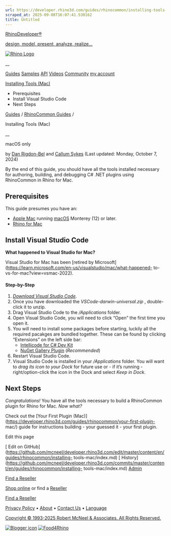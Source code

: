 ```yaml
---
url: https://developer.rhino3d.com/guides/rhinocommon/installing-tools-mac/#install-the-rhino-add-in
scraped_at: 2025-09-08T16:07:41.530162
title: Untitled
---
```


[RhinoDeveloper®](/)

[design, model, present, analyze, realize...](/)

[![Rhino Logo](https://developer.rhino3d.com/images/rhinodevlogo.png)](/)

__

[Guides](https://developer.rhino3d.com/guides)
[Samples](https://developer.rhino3d.com/samples)
[API](https://developer.rhino3d.com/api)
[Videos](https://developer.rhino3d.com/videos)
[Community](https://discourse.mcneel.com/c/rhino-developer) [my account
](https://www.rhino3d.com/my-account/ "Manage your account, licenses, and
teams")

[Installing Tools
(Mac)](https://developer.rhino3d.com/guides/rhinocommon/installing-tools-mac/)

  * Prerequisites
  * Install Visual Studio Code
  * Next Steps

[Guides](https://developer.rhino3d.com/en/guides/) / [RhinoCommon
Guides](https://developer.rhino3d.com/en/guides/rhinocommon/) /

Installing Tools (Mac)

__

macOS only

by [Dan Rigdon-Bel](https://discourse.mcneel.com/u/dan/) and [Callum
Sykes](https://discourse.mcneel.com/u/Callumsykes/) (Last updated: Monday,
October 7, 2024)

By the end of this guide, you should have all the tools installed necessary
for authoring, building, and debugging C# .NET plugins using RhinoCommon in
Rhino for Mac.

## Prerequisites

This guide presumes you have an:

  * [Apple Mac](http://store.apple.com/) running [macOS](https://www.apple.com/osx/) Monterey (12) or later.
  * [Rhino for Mac](https://www.rhino3d.com/download/)

## Install Visual Studio Code

__What happened to Visual Studio for Mac?__

Visual Studio for Mac has been [retired by
Microsoft](https://learn.microsoft.com/en-us/visualstudio/mac/what-happened-
to-vs-for-mac?view=vsmac-2022).

#### Step-by-Step

  1. _[Download Visual Studio Code](https://code.visualstudio.com/)_.
  2. Once you have downloaded the _VSCode-darwin-universal.zip_ , double-click it to unzip.
  3. Drag Visual Studio Code to the _/Applications_ folder.
  4. Open Visual Studio Code, you will need to click “Open” the first time you open it.
  5. You will need to install some packages before starting, luckily all the required pacakges are bundled together. These can be found by clicking “Extensions” on the left side bar: 
     * [Intellicode for C# Dev Kit](https://marketplace.visualstudio.com/items?itemName=ms-dotnettools.vscodeintellicode-csharp)
     * [NuGet Gallery Plugin](https://marketplace.visualstudio.com/items?itemName=patcx.vscode-nuget-gallery) (_Recommended_)
  6. Restart Visual Studio Code.
  7. Visual Studio Code is installed in your _/Applications_ folder. You will want to _drag its icon to your Dock_ for future use or - if it’s running - right/option-click the icon in the Dock and select _Keep in Dock_.

## Next Steps

_Congratulations!_ You have all the tools necessary to build a RhinoCommon
plugin for Rhino for Mac. _Now what?_

Check out the [Your First Plugin
(Mac)](https://developer.rhino3d.com/guides/rhinocommon/your-first-plugin-
mac/) guide for instructions building - your guessed it - your first plugin.

Edit this page

[ Edit on
GitHub](https://github.com/mcneel/developer.rhino3d.com/edit/master/content/en/guides/rhinocommon/installing-
tools-mac/index.md) [
History](https://github.com/mcneel/developer.rhino3d.com/commits/master/content/en/guides/rhinocommon/installing-
tools-mac/index.md) [ Admin](https://developer.rhino3d.com/admin)

[Find a Reseller](https://www.rhino3d.com/sales)

[Shop online](https://www.rhino3d.com/store) or find a
[Reseller](https://www.rhino3d.com/sales)

[Find a Reseller](https://www.rhino3d.com/sales)

[Privacy Policy](https://www.rhino3d.com/privacy) •
[About](https://www.rhino3d.com/mcneel/about) • [Contact
Us](https://www.rhino3d.com/mcneel/contact) • [
Language](https://www.rhino3d.com/language "Change to a different region or
language")

[Copyright © 1993-2025 Robert McNeel & Associates. All Rights
Reserved.](https://www.rhino3d.com/mcneel/about)

[](https://www.facebook.com/McNeelRhinoceros/)
[](https://twitter.com/bobmcneel) [](https://www.linkedin.com/groups/75313/)
[](https://www.youtube.com/user/RhinoGuide/videos) [](https://vimeo.com/rhino)
[![Blogger
icon](https://developer.rhino3d.com/images/blogger.svg)](http://blog.rhino3d.com/)
[![Food4Rhino](https://developer.rhino3d.com/images/f4r_icon_01.svg)](https://www.food4rhino.com)

